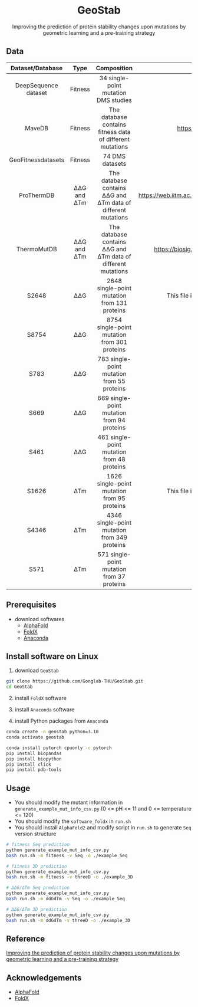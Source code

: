 <h1 align="center">GeoStab</h1>
<p align="center">Improving the prediction of protein stability changes upon mutations by geometric learning and a pre-training strategy</p>

## Data


|   Dataset/Database   |     Type    |                          Composition                          |                               url                               |   Time  |
| :------------------: | :---------: | :-----------------------------------------------------------: | :-------------------------------------------------------------: | :-----: |
| DeepSequence dataset |   Fitness   |              34 single-point mutation DMS studies             |                                                                 | 2018-09 |
|        MaveDB        |   Fitness   |   The database contains fitness data of different mutations   |                    <https://www.mavedb.org/>                    | 2022-09 |
|  GeoFitnessdatasets  |   Fitness   |                        74 DMS datasets                        |                   [dms.csv](dms_data/dms.csv)                   | 2023-05 |
|      ProThermDB      | ΔΔG and ΔTm | The database contains ΔΔG and ΔTm data of different mutations |     <https://web.iitm.ac.in/bioinfo2/prothermdb/index.html>     | 2021-07 |
|      ThermoMutDB     | ΔΔG and ΔTm | The database contains ΔΔG and ΔTm data of different mutations |           <https://biosig.lab.uq.edu.au/thermomutdb/>           | 2021-07 |
|         S2648        |     ΔΔG     |          2648 single-point mutation from 131 proteins         | This file is included in [S8754.csv](train_test_data/S8754.csv) | 2009-08 |
|         S8754        |     ΔΔG     |          8754 single-point mutation from 301 proteins         |              [S8754.csv](train_test_data/S8754.csv)             | 2023-05 |
|         S783         |     ΔΔG     |           783 single-point mutation from 55 proteins          |               [S783.csv](train_test_data/S783.csv)              | 2023-05 |
|         S669         |     ΔΔG     |           669 single-point mutation from 94 proteins          |               [S669.csv](train_test_data/S669.csv)              | 2022-01 |
|         S461         |     ΔΔG     |           461 single-point mutation from 48 proteins          |               [S461.csv](train_test_data/S461.csv)              | 2023-01 |
|         S1626        |     ΔTm     |          1626 single-point mutation from 95 proteins          | This file is included in [S4346.csv](train_test_data/S4346.csv) | 2016-06 |
|         S4346        |     ΔTm     |          4346 single-point mutation from 349 proteins         |              [S4346.csv](train_test_data/S4346.csv)             | 2023-05 |
|         S571         |     ΔTm     |           571 single-point mutation from 37 proteins          |               [S571.csv](train_test_data/S571.csv)              | 2023-05 |


## Prerequisites

* download softwares
  * [AlphaFold](https://github.com/deepmind/alphafold)
  * [FoldX](https://foldxsuite.crg.eu)
  * [Anaconda](https://www.anaconda.com)

## Install software on Linux

1. download `GeoStab`

```bash
git clone https://github.com/Gonglab-THU/GeoStab.git
cd GeoStab
```

2. install `FoldX` software

3. install `Anaconda` software

4. install Python packages from `Anaconda`

```bash
conda create -n geostab python=3.10
conda activate geostab

conda install pytorch cpuonly -c pytorch
pip install biopandas
pip install biopython
pip install click
pip install pdb-tools
```

## Usage

* You should modify the mutant information in `generate_example_mut_info_csv.py` (0 <= pH <= 11 and 0 <= temperature <= 120)
* You should modify the `software_foldx` in `run.sh`
* You should install `AlphaFold2` and modify script in `run.sh` to generate `Seq` version structure

```bash
# fitness Seq prediction
python generate_example_mut_info_csv.py
bash run.sh -m fitness -v Seq -o ./example_Seq

# fitness 3D prediction
python generate_example_mut_info_csv.py
bash run.sh -m fitness -v threeD -o ./example_3D

# ΔΔG/ΔTm Seq prediction
python generate_example_mut_info_csv.py
bash run.sh -m ddGdTm -v Seq -o ./example_Seq

# ΔΔG/ΔTm 3D prediction
python generate_example_mut_info_csv.py
bash run.sh -m ddGdTm -v threeD -o ./example_3D
```

## Reference

[Improving the prediction of protein stability changes upon mutations by geometric learning and a pre-training strategy](https://doi.org/10.1101/2023.05.28.542668)

## Acknowledgements

* [AlphaFold](https://github.com/deepmind/alphafold)
* [FoldX](https://foldxsuite.crg.eu)
